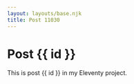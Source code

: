 ```yaml
---
layout: layouts/base.njk
title: Post 11030
---
```


# Post {{ id }}

This is post {{ id }} in my Eleventy project.
